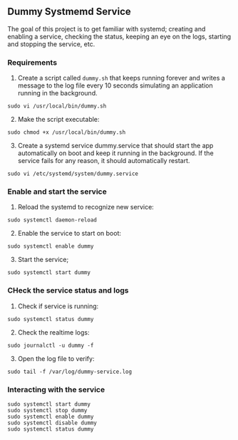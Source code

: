 ## Dummy Systmemd Service

The goal of this project is to get familiar with systemd; creating and enabling a service, checking the status, keeping an eye on the logs, starting and stopping the service, etc.

### Requirements

1. Create a script called ```dummy.sh``` that keeps running forever and writes a message to the log file every 10 seconds simulating an application running in the background.

```
sudo vi /usr/local/bin/dummy.sh
```

2. Make the script executable:

```
sudo chmod +x /usr/local/bin/dummy.sh
```

3. Create a systemd service dummy.service that should start the app automatically on boot and keep it running in the background. If the service fails for any reason, it should automatically restart.

```
sudo vi /etc/systemd/system/dummy.service
```

### Enable and start the service

1. Reload the systemd to recognize new service:

```
sudo systemctl daemon-reload
```

2. Enable the service to start on boot:

```
sudo systemctl enable dummy
```

3. Start the service;

```
sudo systemctl start dummy
```

### CHeck the service status and logs

1. Check if service is running:

```
sudo systemctl status dummy
```

2. Check the realtime logs:

```
sudo journalctl -u dummy -f
```

3. Open the log file to verify:

```
sudo tail -f /var/log/dummy-service.log
```

### Interacting with the service

```
sudo systemctl start dummy  
sudo systemctl stop dummy  
sudo systemctl enable dummy  
sudo systemctl disable dummy  
sudo systemctl status dummy
```

